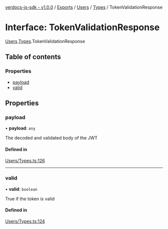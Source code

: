 [verdocs-js-sdk - v1.0.0](../README.md) / [Exports](../modules.md) / [Users](../modules/Users.md) / [Types](../modules/Users.Types.md) / TokenValidationResponse

# Interface: TokenValidationResponse

[Users](../modules/Users.md).[Types](../modules/Users.Types.md).TokenValidationResponse

## Table of contents

### Properties

- [payload](Users.Types.TokenValidationResponse.md#payload)
- [valid](Users.Types.TokenValidationResponse.md#valid)

## Properties

### payload

• **payload**: `any`

The decoded and validated body of the JWT

#### Defined in

[Users/Types.ts:126](https://github.com/Verdocs/js-sdk/blob/cfc4bfe/src/Users/Types.ts#L126)

___

### valid

• **valid**: `boolean`

True if the token is valid

#### Defined in

[Users/Types.ts:124](https://github.com/Verdocs/js-sdk/blob/cfc4bfe/src/Users/Types.ts#L124)
